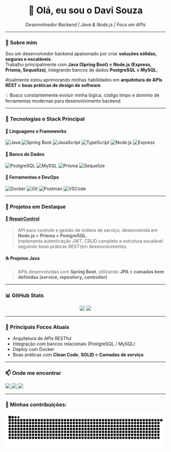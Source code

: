 <!-- Banner -->
<h1 align="center">👋 Olá, eu sou o Davi Souza</h1>

<p align="center">
  <em>Desenvolvedor Backend | Java & Node.js | Foco em APIs</em>
</p>

---

### 🚀 Sobre mim

Sou um desenvolvedor backend apaixonado por criar **soluções sólidas, seguras e escaláveis**.  
Trabalho principalmente com **Java (Spring Boot)** e **Node.js (Express, Prisma, Sequelize)**, integrando bancos de dados **PostgreSQL** e **MySQL**.  

Atualmente estou aprimorando minhas habilidades em **arquitetura de APIs REST** e **boas práticas de design de software**.

💡 Busco constantemente evoluir minha lógica, código limpo e domínio de ferramentas modernas para desenvolvimento backend.

---

### 🧠 Tecnologias e Stack Principal

#### 🔹 Linguagens e Frameworks
![Java](https://img.shields.io/badge/Java-ED8B00?style=for-the-badge&logo=openjdk&logoColor=white)
![Spring Boot](https://img.shields.io/badge/Spring_Boot-6DB33F?style=for-the-badge&logo=springboot&logoColor=white)
![JavaScript](https://img.shields.io/badge/JavaScript-F7DF1E?style=for-the-badge&logo=javascript&logoColor=black)
![TypeScript](https://img.shields.io/badge/typescript-0000FF?style=for-the-badge&logo=typescript&logoColor=white)
![Node.js](https://img.shields.io/badge/Node.js-339933?style=for-the-badge&logo=node.js&logoColor=white)
![Express](https://img.shields.io/badge/Express-000000?style=for-the-badge&logo=express&logoColor=white)

#### 🔹 Banco de Dados
![PostgreSQL](https://img.shields.io/badge/PostgreSQL-316192?style=for-the-badge&logo=postgresql&logoColor=white)
![MySQL](https://img.shields.io/badge/MySQL-005C84?style=for-the-badge&logo=mysql&logoColor=white)
![Prisma](https://img.shields.io/badge/Prisma-2D3748?style=for-the-badge&logo=prisma&logoColor=white)
![Sequelize](https://img.shields.io/badge/Sequelize-52B0E7?style=for-the-badge&logo=sequelize&logoColor=white)

#### 🔹 Ferramentas e DevOps
![Docker](https://img.shields.io/badge/Docker-2496ED?style=for-the-badge&logo=docker&logoColor=white)
![Git](https://img.shields.io/badge/Git-F05032?style=for-the-badge&logo=git&logoColor=white)
![Postman](https://img.shields.io/badge/Postman-FF6C37?style=for-the-badge&logo=postman&logoColor=white)
![VSCode](https://img.shields.io/badge/VSCode-007ACC?style=for-the-badge&logo=visualstudiocode&logoColor=white)

---

### 📂 Projetos em Destaque

#### 🔧 [RepairControl](https://github.com/DevDaviSouza/RepairControl)
> API para controle e gestão de ordens de serviço, desenvolvida em **Node.js + Prisma + PostgreSQL**.  
> Implementa autenticação JWT, CRUD completo e estrutura escalável seguindo boas práticas REST(em desenvolvimento).

#### ☕ Projetos Java
> APIs desenvolvidas com **Spring Boot**, utilizando **JPA** e **camadas bem definidas (service, repository, controller)**  

---

### 📊 GitHub Stats

<p align="center">
  <img height="170em" src="https://github-readme-stats.vercel.app/api?username=DevDaviSouza&show_icons=true&theme=tokyonight&count_private=true" />
  <img height="170em" src="https://github-readme-stats.vercel.app/api/top-langs/?username=DevDaviSouza&layout=compact&theme=tokyonight&langs_count=8" />
</p>

---

### 💬 Principais Focos Atuais
- Arquitetura de APIs RESTful  
- Integração com bancos relacionais (PostgreSQL / MySQL)  
- Deploy com Docker  
- Boas práticas com **Clean Code**, **SOLID** e **Camadas de serviço**

---

### 📫 Onde me encontrar
<p align="left">
  <a href="https://www.linkedin.com/in/davi-souza-72a7b51b4/" target="_blank">
    <img src="https://img.shields.io/badge/LinkedIn-0077B5?style=for-the-badge&logo=linkedin&logoColor=white"/>
  </a>
  <a href="mailto:davii.clink@gmail.com">
    <img src="https://img.shields.io/badge/Email-D14836?style=for-the-badge&logo=gmail&logoColor=white"/>
  </a>
  <a href="https://github.com/DevDaviSouza" target="_blank">
    <img src="https://img.shields.io/badge/GitHub-100000?style=for-the-badge&logo=github&logoColor=white"/>
  </a>
</p>

---

### 🐍 Minhas contribuições:
![snake gif](https://github.com/DevDaviSouza/DevDaviSouza/blob/output/github-contribution-grid-snake-dark.svg)


